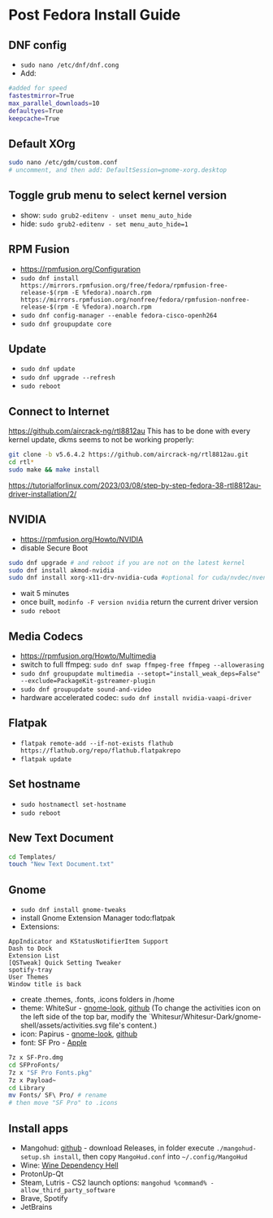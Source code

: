 # Post Fedora Install Guide

## DNF config
- `sudo nano /etc/dnf/dnf.cong`
- Add:
```sh
#added for speed
fastestmirror=True
max_parallel_downloads=10
defaultyes=True
keepcache=True
```

## Default XOrg
```sh
sudo nano /etc/gdm/custom.conf
# uncomment, and then add: DefaultSession=gnome-xorg.desktop
```

## Toggle grub menu to select kernel version
- show: `sudo grub2-editenv - unset menu_auto_hide`
- hide: `sudo grub2-editenv - set menu_auto_hide=1`

## RPM Fusion
- https://rpmfusion.org/Configuration
- `sudo dnf install https://mirrors.rpmfusion.org/free/fedora/rpmfusion-free-release-$(rpm -E %fedora).noarch.rpm https://mirrors.rpmfusion.org/nonfree/fedora/rpmfusion-nonfree-release-$(rpm -E %fedora).noarch.rpm`
- `sudo dnf config-manager --enable fedora-cisco-openh264`
- `sudo dnf groupupdate core`

## Update
- `sudo dnf update`
- `sudo dnf upgrade --refresh`
- `sudo reboot`

## Connect to Internet
https://github.com/aircrack-ng/rtl8812au
This has to be done with every kernel update, dkms seems to not be working properly:
```sh
git clone -b v5.6.4.2 https://github.com/aircrack-ng/rtl8812au.git
cd rtl*
sudo make && make install
```
https://tutorialforlinux.com/2023/03/08/step-by-step-fedora-38-rtl8812au-driver-installation/2/

## NVIDIA
- https://rpmfusion.org/Howto/NVIDIA
- disable Secure Boot
```sh
sudo dnf upgrade # and reboot if you are not on the latest kernel
sudo dnf install akmod-nvidia
sudo dnf install xorg-x11-drv-nvidia-cuda #optional for cuda/nvdec/nvenc support
```
- wait 5 minutes
- once built, `modinfo -F version nvidia` return the current driver version
- `sudo reboot`

## Media Codecs
- https://rpmfusion.org/Howto/Multimedia
- switch to full ffmpeg: `sudo dnf swap ffmpeg-free ffmpeg --allowerasing`
- `sudo dnf groupupdate multimedia --setopt="install_weak_deps=False" --exclude=PackageKit-gstreamer-plugin`
- `sudo dnf groupupdate sound-and-video`
- hardware accelerated codec: `sudo dnf install nvidia-vaapi-driver`

## Flatpak
- `flatpak remote-add --if-not-exists flathub https://flathub.org/repo/flathub.flatpakrepo`
- `flatpak update`

## Set hostname
- `sudo hostnamectl set-hostname`
- `sudo reboot`

## New Text Document
```sh
cd Templates/
touch "New Text Document.txt"
```

## Gnome
- `sudo dnf install gnome-tweaks `
- install Gnome Extension Manager todo:flatpak
- Extensions:
```
AppIndicator and KStatusNotifierItem Support
Dash to Dock
Extension List
[QSTweak] Quick Setting Tweaker
spotify-tray
User Themes
Window title is back
```
- create .themes, .fonts, .icons folders in /home
- theme: WhiteSur - [gnome-look](https://www.gnome-look.org/p/1403328), [github](https://github.com/vinceliuice/WhiteSur-gtk-theme) (To change the activities icon on the left side of the top bar, modify the `Whitesur/Whitesur-Dark/gnome-shell/assets/activities.svg file's content.)
- icon: Papirus - [gnome-look](https://www.gnome-look.org/p/1166289), [github](https://github.com/PapirusDevelopmentTeam/papirus-icon-theme/)
- font: SF Pro - [Apple](https://developer.apple.com/fonts/)
```sh
7z x SF-Pro.dmg
cd SFProFonts/
7z x "SF Pro Fonts.pkg"
7z x Payload~
cd Library
mv Fonts/ SF\ Pro/ # rename
# then move "SF Pro" to .icons
```

## Install apps
- Mangohud: [github](https://github.com/flightlessmango/MangoHud?tab=readme-ov-file#installation---pre-packaged-binaries) - download Releases, in folder execute `./mangohud-setup.sh install`, then copy `MangoHud.conf` into `~/.config/MangoHud`
- Wine: [Wine Dependency Hell](https://www.gloriouseggroll.tv/how-to-get-out-of-wine-dependency-hell/)
- ProtonUp-Qt
- Steam, Lutris - CS2 launch options: `mangohud %command% -allow_third_party_software`
- Brave, Spotify
- JetBrains
